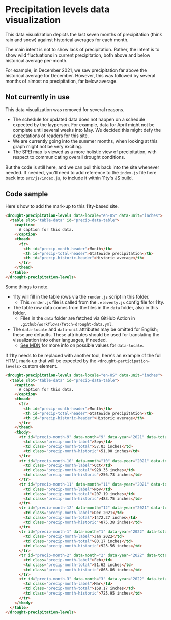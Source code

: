# Precipitation levels data visualization

This data visualization depicts the last seven months of precipitation (think rain and snow) against historical averages for each month. 

The main intent is not to show lack of precipitation. Rather, the intent is to show wild fluctuations in current precipitation, both above and below historical average per-month.

For example, in December 2021, we saw precipitation far above the historical average for December. However, this was followed by several months of almost no precipitation, far below average.

## Not currently in use

This data visualization was removed for several reasons.

* The schedule for updated data does not happen on a schedule expected by the layperson. For example, data for April might not be complete until several weeks into May. We decided this might defy the expectations of readers for this site.
* We are currently going into the summer months, when looking at this graph might not be very exciting.
* The SPEI map is viewed as a more holistic view of precipitation, with respect to communicating overall drought conditions.

But the code is still here, and we can pull this back into the site whenever needed. If needed, you'll need to add reference to the `index.js` file here back into `src/js/index.js`, to include it within 11ty's JS build.

## Code sample

Here's how to add the mark-up to this 11ty-based site.

```html
<drought-precipitation-levels data-locale="en-US" data-unit="inches">
  <table slot="table-data" id="precip-data-table">
    <caption>
      A caption for this data.
    </caption>
    <thead>
      <tr>
        <th id="precip-month-header">Month</th>
        <th id="precip-total-header">Statewide precipitation</th>
        <th id="precip-historic-header">Historic average</th>
      </tr>
    </thead>
  </table>
</drought-precipitation-levels>
```

Some things to note.

* 11ty will fill in the table rows via the `render.js` script in this folder.
  * This `render.js` file is called from the `.eleventy.js` config file for 11ty.
* The table row data comes from the files in the `data` folder, also in this folder.
  * Files in the `data` folder are fetched via GitHub Action in `.github/workflows/fetch-drought-data.yml`.
* The `data-locale` and `data-unit` attributes may be omitted for English; these are defaults. These attributes should be used for translating the visualization into other languages, if needed.
  * [See MDN](https://developer.mozilla.org/en-US/docs/Web/JavaScript/Reference/Global_Objects/Intl#locale_identification_and_negotiation) for more info on possible values for `data-locale`.

If 11ty needs to be replaced with another tool, here's an example of the full HTML mark-up that will be expected by the `<drought-participation-levels>` custom element.

```html
<drought-precipitation-levels data-locale="en-US" data-unit="inches">
  <table slot="table-data" id="precip-data-table">
    <caption>
      A caption for this data.
    </caption>
    <thead>
      <tr>
        <th id="precip-month-header">Month</th>
        <th id="precip-total-header">Statewide precipitation</th>
        <th id="precip-historic-header">Historic average</th>
      </tr>
    </thead>
    <tbody>
      <tr id="precip-month-9" data-month="9" data-year="2021" data-total="57.03" data-historic="51.00">
        <td class="precip-month-label">Sep</td>
        <td class="precip-month-total">57.03 inches</td>
        <td class="precip-month-historic">51.00 inches</td>
      </tr>
      <tr id="precip-month-10" data-month="10" data-year="2021" data-total="928.35" data-historic="256.73">
        <td class="precip-month-label">Oct</td>
        <td class="precip-month-total">928.35 inches</td>
        <td class="precip-month-historic">256.73 inches</td>
      </tr>
      <tr id="precip-month-11" data-month="11" data-year="2021" data-total="207.19" data-historic="483.75">
        <td class="precip-month-label">Nov</td>
        <td class="precip-month-total">207.19 inches</td>
        <td class="precip-month-historic">483.75 inches</td>
      </tr>
      <tr id="precip-month-12" data-month="12" data-year="2021" data-total="1472.27" data-historic="875.38">
        <td class="precip-month-label">Dec 2021</td>
        <td class="precip-month-total">1472.27 inches</td>
        <td class="precip-month-historic">875.38 inches</td>
      </tr>
      <tr id="precip-month-1" data-month="1" data-year="2022" data-total="80.17" data-historic="923.56">
        <td class="precip-month-label">Jan 2022</td>
        <td class="precip-month-total">80.17 inches</td>
        <td class="precip-month-historic">923.56 inches</td>
      </tr>
      <tr id="precip-month-2" data-month="2" data-year="2022" data-total="51.62" data-historic="863.86">
        <td class="precip-month-label">Feb</td>
        <td class="precip-month-total">51.62 inches</td>
        <td class="precip-month-historic">863.86 inches</td>
      </tr>
      <tr id="precip-month-3" data-month="3" data-year="2022" data-total="168.17" data-historic="725.95">
        <td class="precip-month-label">Mar</td>
        <td class="precip-month-total">168.17 inches</td>
        <td class="precip-month-historic">725.95 inches</td>
      </tr>
    </tbody>
  </table>
</drought-precipitation-levels>
```
